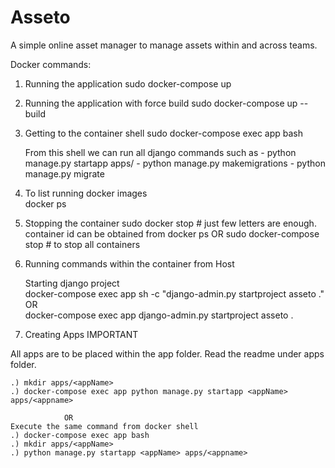 # Asseto
A simple online asset manager to manage assets within and across teams.  

Docker commands:

1) Running the application
	sudo docker-compose up 

2) Running the application with force build
	sudo docker-compose up --build

3) Getting to the container shell
	sudo docker-compose exec app bash

	From this shell we can run all django commands such as 
		- python manage.py startapp apps/<appName>
		- python manage.py makemigrations
		- python manage.py migrate

4) To list running docker images  
	docker ps  

5) Stopping the container
	sudo docker stop <containerId>  # just few letters are enough.
	container id can be obtained from docker ps
		OR
	sudo docker-compose stop    # to stop all containers


6) Running commands within the container from Host

	Starting django project  
	docker-compose exec app sh -c "django-admin.py startproject asseto ."  
			OR  
	docker-compose exec app django-admin.py startproject asseto .  

 7) Creating Apps  IMPORTANT 

   All apps are to be placed within the app folder.
   Read the readme under apps folder.

	.) mkdir apps/<appName>
	.) docker-compose exec app python manage.py startapp <appName> apps/<appname>	  

				OR 
	Execute the same command from docker shell
	.) docker-compose exec app bash
	.) mkdir apps/<appName>
	.) python manage.py startapp <appName> apps/<appname>	  